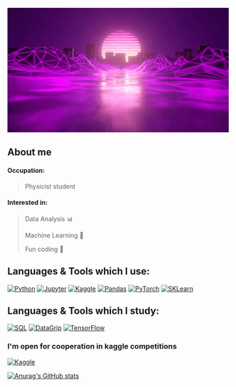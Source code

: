 
[![Header](https://github.com/CrubBucket/CrubBucket/blob/main/assets/retro-wave.gif)](https://github.com/CrubBucket)

## About me
#### Occupation: 
>Physicist student

#### Interested in:
> Data Analysis 📊
>
> Machine Learning 🤖
> 
> Fun coding 🤡

## Languages & Tools which I use:

[![Python](https://img.shields.io/badge/Python-45290c?style=for-the-badge&logo=python&logoColor=dabdab)](https://www.python.org)
[![Jupyter](https://img.shields.io/badge/Jupyter-45290c?style=for-the-badge&logo=jupyter&logoColor=dabdab)](https://jupyter.org/)
[![Kaggle](https://img.shields.io/badge/Kaggle-45290c?style=for-the-badge&logo=kaggle&logoColor=dabdab)](https://www.kaggle.com/)
[![Pandas](https://img.shields.io/badge/Pandas-45290c?style=for-the-badge&logo=pandas&logoColor=dabdab)](https://pandas.pydata.org)
[![PyTorch](https://img.shields.io/badge/PyTorch-45290c?style=for-the-badge&logo=pytorch&logoColor=dabdab)](https://pytorch.org)
[![SKLearn](https://img.shields.io/badge/SciKit&#8210;Learn-45290c?style=for-the-badge&logo=scikitlearn&logoColor=dabdab)](https://scikit-learn.org/stable/index.html)

## Languages & Tools which I study:

[![SQL](https://img.shields.io/badge/SQL-594442?style=for-the-badge&logo=Postgresql&logoColor=b5aaa7)](https://www.postgresql.org/)
[![DataGrip](https://img.shields.io/badge/DataGrip-594442?style=for-the-badge&logo=DataGrip&logoColor=b5aaa7)](https://www.postgresql.org/)
[![TensorFlow](https://img.shields.io/badge/TensorFlow-594442?style=for-the-badge&logo=TensorFlow&logoColor=b5aaa7)](https://www.postgresql.org/)

### I'm open for cooperation in kaggle competitions
[![Kaggle](https://img.shields.io/badge/Kaggle-1e90ff?style=for-the-badge&logo=kaggle&logoColor=fffafa)](https://www.kaggle.com/crubbucket)

[![Anurag's GitHub stats](https://github-readme-stats.vercel.app/api?username=crubbucket&show_icons=true&theme=radical&count_private=true&hide=stars,prs,issues,contribs)](https://github.com/anuraghazra/github-readme-stats)